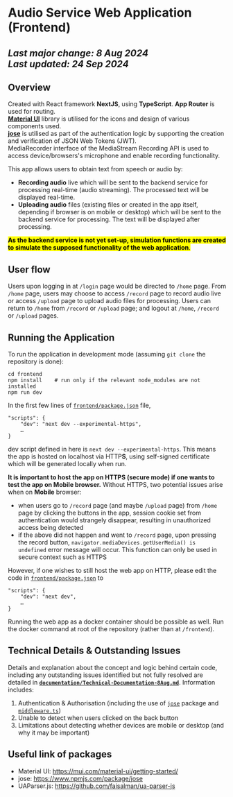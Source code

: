 # Audio Service Web Application (Frontend)
_Last major change: 8 Aug 2024_ <br>
_Last updated: 24 Sep 2024_
---

## Overview
Created with React framework **NextJS**, using **TypeScript**. **App Router** is used for routing. <br>
[**Material UI**](https://mui.com/material-ui/getting-started/) library is utilised for the icons and design of various components used. <br>
[**jose**](https://www.npmjs.com/package/jose) is utilised as part of the authentication logic by supporting the creation and verification of JSON Web Tokens (JWT). <br>
MediaRecorder interface of the MediaStream Recording API is used to access device/browsers's microphone and enable recording functionality.<br>

This app allows users to obtain text from speech or audio by:
*  **Recording audio** live which will be sent to the backend service for processing real-time (audio streaming). The processed text will be displayed real-time.
*  **Uploading audio** files (existing files or created in the app itself, depending if browser is on mobile or desktop) which will be sent to the backend service for processing. The text will be displayed after processing. <br>

<mark>**As the backend service is not yet set-up, simulation functions are created to simulate the supposed functionality of the web application**.</mark>

## User flow
Users upon logging in at `/login` page would be directed to `/home` page. From `/home` page, users may choose to access `/record` page to record audio live or access `/upload` page to upload audio files for processing. Users can return to `/home` from `/record` or `/upload` page; and logout at `/home`, `/record` or `/upload` pages.

## Running the Application
To run the application in development mode (assuming `git clone` the repository is done): 
```
cd frontend
npm install    # run only if the relevant node_modules are not installed
npm run dev
```
In the first few lines of [`frontend/package.json`](frontend/package.json) file,   

```
"scripts": { 
    "dev": "next dev --experimental-https",
    …
}
```
dev script defined in here is `next dev --experimental-https`. This means the app is hosted on localhost via HTTP**S**, using self-signed certificate which will be generated locally when run.

**It is important to host the app on HTTPS (secure mode) if one wants to test the app on Mobile browser.** Without HTTPS, two potential issues arise when on **Mobile** browser:
*  when users go to `/record` page (and maybe `/upload` page) from `/home` page by clicking the buttons in the app, session cookie set from authentication would strangely disappear, resulting in unauthorized access being detected
* if the above did not happen and went to `/record` page, upon pressing the record button, `navigator.mediaDevices.getUserMedia() is undefined` error message will occur. This function can only be used in secure context such as HTTPS

However, if one wishes to still host the web app on HTTP, please edit the code in [`frontend/package.json`](frontend/package.json) to
```
"scripts": { 
    "dev": "next dev",
    …
}
```
Running the web app as a docker container should be possible as well. Run the docker command at root of the repository (rather than at `/frontend`). 

## Technical Details & Outstanding Issues
Details and explanation about the concept and logic behind certain code, including any outstanding issues identified but not fully resolved are detailed in **[`documentation/Technical-Documentation-8Aug.md`](documentation/Technical-Documentation-8Aug.md)**. Information includes: 
1.	Authentication & Authorisation (including the use of [`jose`](https://www.npmjs.com/package/jose) package and [`middleware.ts`](frontend/src/middleware.ts))
2.	Unable to detect when users clicked on the back button 
3.	Limitations about detecting whether devices are mobile or desktop (and why it may be important)

## Useful link of packages
* Material UI: https://mui.com/material-ui/getting-started/ 
* jose: https://www.npmjs.com/package/jose 
* UAParser.js: https://github.com/faisalman/ua-parser-js 
